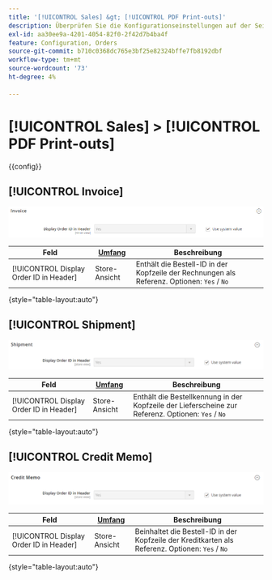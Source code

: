 ```yaml
---
title: '[!UICONTROL Sales] &gt; [!UICONTROL PDF Print-outs]'
description: Überprüfen Sie die Konfigurationseinstellungen auf der Seite [!UICONTROL Sales] &gt; [!UICONTROL PDF Print-outs] des Commerce-Administrators.
exl-id: aa30ee9a-4201-4054-82f0-2f42d7b4ba4f
feature: Configuration, Orders
source-git-commit: b710c0368dc765e3bf25e82324bffe7fb8192dbf
workflow-type: tm+mt
source-wordcount: '73'
ht-degree: 4%

---
```


# [!UICONTROL Sales] > [!UICONTROL PDF Print-outs]

{{config}}

<!-- [Invoice](https://docs.magento.com/user-guide/marketing/sales-documents-ref-id.html) -->

## [!UICONTROL Invoice]

![Rechnung](./assets/pdf-print-invoice.png)<!-- zoom -->

| Feld | [Umfang](../../getting-started/websites-stores-views.md#scope-settings) | Beschreibung |
|--- |--- |--- |
| [!UICONTROL Display Order ID in Header] | Store-Ansicht | Enthält die Bestell-ID in der Kopfzeile der Rechnungen als Referenz. Optionen: `Yes` / `No` |

{style="table-layout:auto"}

## [!UICONTROL Shipment]

![Versand](./assets/pdf-print-shipment.png)<!-- zoom -->

| Feld | [Umfang](../../getting-started/websites-stores-views.md#scope-settings) | Beschreibung |
|--- |--- |--- |
| [!UICONTROL Display Order ID in Header] | Store-Ansicht | Enthält die Bestellkennung in der Kopfzeile der Lieferscheine zur Referenz. Optionen: `Yes` / `No` |

{style="table-layout:auto"}

## [!UICONTROL Credit Memo]

![Credit Memo](./assets/pdf-print-credit-memo.png)<!-- zoom -->

| Feld | [Umfang](../../getting-started/websites-stores-views.md#scope-settings) | Beschreibung |
|--- |--- |--- |
| [!UICONTROL Display Order ID in Header] | Store-Ansicht | Beinhaltet die Bestell-ID in der Kopfzeile der Kreditkarten als Referenz. Optionen: `Yes` / `No` |

{style="table-layout:auto"}
